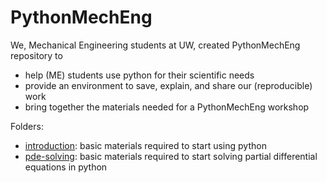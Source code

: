 # PythonMechEng

We, Mechanical Engineering students at UW, created PythonMechEng repository to
- help (ME) students use python for their scientific needs
- provide an environment to save, explain, and share our (reproducible) work
- bring together the materials needed for a PythonMechEng workshop

Folders:
- [introduction](https://github.com/amirhamini/PythonMechEng/tree/master/introduction): basic materials required to start using python
- [pde-solving](https://github.com/amirhamini/PythonMechEng/tree/master/pde-solving): basic materials required to start solving partial differential equations in python


